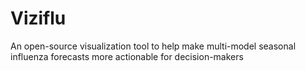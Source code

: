 # Viziflu
An open-source visualization tool to help make multi-model seasonal influenza forecasts more actionable for decision-makers
